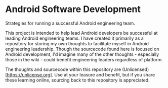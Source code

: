 # Android Software Development
Strategies for running a successful Android engineering team.

This project is intended to help lead Android developers be successful at leading Android engineering teams. I have created it primarily as a repository for storing my own thoughts to facilitate myself in Android engineering leadership. Though the sourcecode found here is focused on Android development, I'd imagine many of the other thoughts - especially those in the wiki - could benefit engineering leaders regardless of platform.

The thoughts and sourcecode within this repository are (Unlicensed)[https://unlicense.org]. Use at your leasure and benefit, but if you share these learning online, sourcing back to this repository is appreciated.
